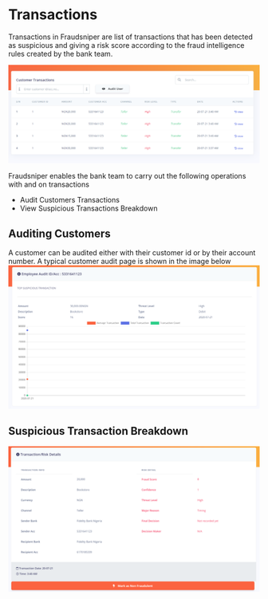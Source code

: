 # Transactions

Transactions in Fraudsniper are list of transactions that has been detected as suspicious
and giving a risk score according to the fraud intelligence rules created by the bank team.

![Transactions](img/transactions.png "Transactions")

Fraudsniper enables the bank team to carry out the following operations with and on transactions

* Audit Customers Transactions
* View Suspicious Transactions Breakdown

## Auditing Customers
A customer can be audited either with their customer id or by their account number. A typical customer audit 
page is shown in the image below
![Audit Customer Transactions](img/audit-customer-transactions.png "Audit Customer Transactions")

## Suspicious Transaction Breakdown
![Transaction](img/transaction.png "Transaction")

